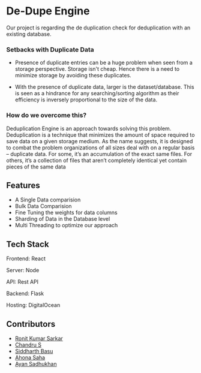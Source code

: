 # De-Dupe Engine

Our project is regarding the de duplication check for deduplication
with an existing database.

### Setbacks with Duplicate Data

- Presence of duplicate entries can be a huge problem when seen from a storage perspective. Storage isn't cheap. Hence there is a need to minimize storage by avoiding these duplicates.

- With the presence of duplicate data, larger is the dataset/database. This is seen as a hindrance for any searching/sorting algorithm as their efficiency is inversely proportional to the size of the data.

### How do we overcome this?

Deduplication Engine is an approach towards solving this problem.
Deduplication is a technique that minimizes the
amount of space required to save data on a given storage medium. As
the name suggests, it is designed to combat the problem
organizations of all sizes deal with on a regular basis – duplicate data.
For some, it’s an accumulation of the exact same files. For others, it’s
a collection of files that aren’t completely identical yet contain pieces
of the same data

## Features

- A Single Data comparision
- Bulk Data Comparision
- Fine Tuning the weights for data columns
- Sharding of Data in the Database level
- Multi Threading to optimize our approach

## Tech Stack

Frontend: React

Server: Node

API: Rest API

Backend: Flask

Hosting: DigitalOcean

## Contributors

- [Ronit Kumar Sarkar](https://github.com/Codee0101)
- [Chandru S](https://github.com/CRag-01)
- [Siddharth Basu](https://github.com/sid1999-dot)
- [Ahona Saha](https://github.com/Ahona18)
- [Ayan Sadhukhan](https://www.github.com/ayan2809)
